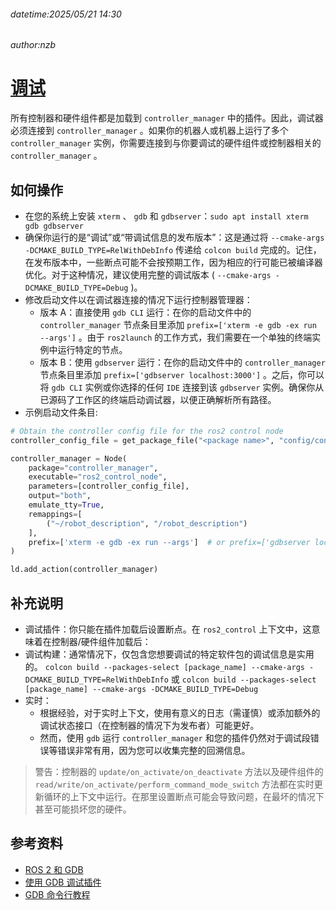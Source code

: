 ###### datetime:2025/05/21 14:30

###### author:nzb

# [调试](https://control.ros.org/humble/doc/ros2_control/doc/debugging.html)

所有控制器和硬件组件都是加载到 `controller_manager` 中的插件。因此，调试器必须连接到 `controller_manager` 。如果你的机器人或机器上运行了多个 `controller_manager` 实例，你需要连接到与你要调试的硬件组件或控制器相关的 `controller_manager` 。

## 如何操作

- 在您的系统上安装 `xterm` 、 `gdb` 和 `gdbserver`：`sudo apt install xterm gdb gdbserver`
- 确保你运行的是“调试”或“带调试信息的发布版本”：这是通过将 `--cmake-args -DCMAKE_BUILD_TYPE=RelWithDebInfo` 传递给 `colcon build` 完成的。记住，在发布版本中，一些断点可能不会按预期工作，因为相应的行可能已被编译器优化。对于这种情况，建议使用完整的调试版本 ( `--cmake-args -DCMAKE_BUILD_TYPE=Debug` )。
- 修改启动文件以在调试器连接的情况下运行控制器管理器：
  - 版本 A：直接使用 `gdb CLI` 运行：在你的启动文件中的 `controller_manager` 节点条目里添加 `prefix=['xterm -e gdb -ex run --args']` 。由于 `ros2launch` 的工作方式，我们需要在一个单独的终端实例中运行特定的节点。
  - 版本 B：使用 `gdbserver` 运行：在你的启动文件中的 `controller_manager` 节点条目里添加 `prefix=['gdbserver localhost:3000']` 。之后，你可以将 `gdb CLI` 实例或你选择的任何 `IDE` 连接到该 `gdbserver` 实例。确保你从已源码了工作区的终端启动调试器，以便正确解析所有路径。
- 示例启动文件条目:

```python
# Obtain the controller config file for the ros2 control node
controller_config_file = get_package_file("<package name>", "config/controllers.yaml")

controller_manager = Node(
    package="controller_manager",
    executable="ros2_control_node",
    parameters=[controller_config_file],
    output="both",
    emulate_tty=True,
    remappings=[
        ("~/robot_description", "/robot_description")
    ],
    prefix=['xterm -e gdb -ex run --args']  # or prefix=['gdbserver localhost:3000']
)

ld.add_action(controller_manager)
```

## 补充说明

- 调试插件：你只能在插件加载后设置断点。在 `ros2_control` 上下文中，这意味着在控制器/硬件组件加载后：
- 调试构建：通常情况下，仅包含您想要调试的特定软件包的调试信息是实用的。 `colcon build --packages-select [package_name] --cmake-args -DCMAKE_BUILD_TYPE=RelWithDebInfo` 或 `colcon build --packages-select [package_name] --cmake-args -DCMAKE_BUILD_TYPE=Debug`
- 实时：
    - 根据经验，对于实时上下文，使用有意义的日志（需谨慎）或添加额外的调试状态接口（在控制器的情况下为发布者）可能更好。
    - 然而，使用 `gdb` 运行 `controller_manager` 和您的插件仍然对于调试段错误等错误非常有用，因为您可以收集完整的回溯信息。

> 警告：控制器的 `update/on_activate/on_deactivate` 方法以及硬件组件的 `read/write/on_activate/perform_command_mode_switch` 方法都在实时更新循环的上下文中运行。在那里设置断点可能会导致问题，在最坏的情况下甚至可能损坏您的硬件。

## 参考资料

- [ROS 2 和 GDB](https://juraph.com/miscellaneous/ros2_and_gdb/)
- [使用 GDB 调试插件](https://stackoverflow.com/questions/10919832/how-to-use-gdb-to-debug-a-plugin)
- [GDB 命令行教程](https://stackoverflow.com/questions/10919832/how-to-use-gdb-to-debug-a-plugin)
